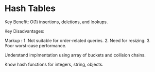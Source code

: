 # Hash Tables

Key Benefit: O(1) insertions, deletions, and lookups. 

Key Disadvantages: 

Markup : 1. Not suitable for order-related queries. 
         2. Need for resizing. 
         3. Poor worst-case performance. 
          
Understand implmentation using array of buckets and collision chains. 

Know hash functions for integers, string, objects. 
